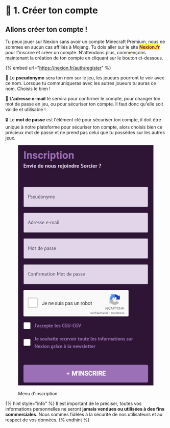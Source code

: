 # 👤 1. Créer ton compte

## Allons créer ton compte !

Tu peux jouer sur Nexion sans avoir un compte Minecraft Premium, nous ne sommes en aucun cas affiliés à Mojang. Tu dois aller sur le site <mark style="color:purple;">**Nexion.fr**</mark> pour t'inscrire et créer un compte. N'attendons plus, commençons maintenant la création de ton compte en cliquant sur le bouton ci-dessous.

{% embed url="https://nexion.fr/auth/register" %}

👤 Le **pseudonyme** sera ton nom sur le jeu, les joueurs pourront te voir avec ce nom. Lorsque tu communiqueras avec les autres joueurs tu auras ce nom. Choisis le bien !

📧 **L'adresse e-mail** te servira pour confirmer le compte, pour changer ton mot de passe en jeu, ou pour sécuriser ton compte. Il faut donc qu'elle soit valide et utilisable !

🔒 Le **mot de passe** est l'élément clé pour sécuriser ton compte, il doit être unique à notre plateforme pour sécuriser ton compte, alors choisis bien ce précieux mot de passe et ne prend pas celui que tu possèdes sur les autres jeux.



<figure><img src="../../.gitbook/assets/image (5).png" alt=""><figcaption><p>Menu d'inscription</p></figcaption></figure>



{% hint style="info" %}
Il est important de le préciser, toutes vos informations personnelles ne seront **jamais vendues ou utilisées à des fins commerciales**. Nous sommes fidèles à la sécurité de nos utilisateurs et au respect de vos données.
{% endhint %}
